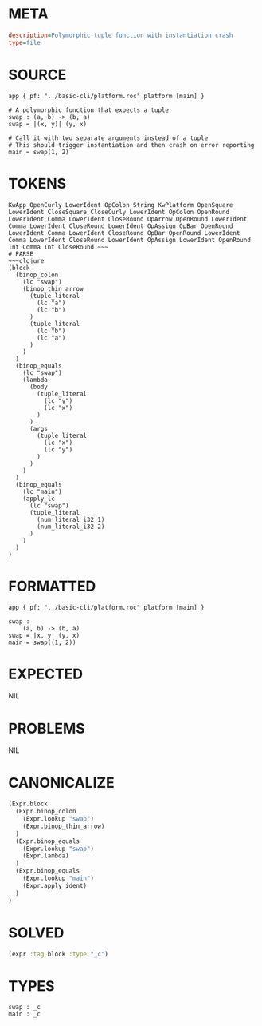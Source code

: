 # META
~~~ini
description=Polymorphic tuple function with instantiation crash
type=file
~~~
# SOURCE
~~~roc
app { pf: "../basic-cli/platform.roc" platform [main] }

# A polymorphic function that expects a tuple
swap : (a, b) -> (b, a)
swap = |(x, y)| (y, x)

# Call it with two separate arguments instead of a tuple
# This should trigger instantiation and then crash on error reporting
main = swap(1, 2)
~~~
# TOKENS
~~~text
KwApp OpenCurly LowerIdent OpColon String KwPlatform OpenSquare LowerIdent CloseSquare CloseCurly LowerIdent OpColon OpenRound LowerIdent Comma LowerIdent CloseRound OpArrow OpenRound LowerIdent Comma LowerIdent CloseRound LowerIdent OpAssign OpBar OpenRound LowerIdent Comma LowerIdent CloseRound OpBar OpenRound LowerIdent Comma LowerIdent CloseRound LowerIdent OpAssign LowerIdent OpenRound Int Comma Int CloseRound ~~~
# PARSE
~~~clojure
(block
  (binop_colon
    (lc "swap")
    (binop_thin_arrow
      (tuple_literal
        (lc "a")
        (lc "b")
      )
      (tuple_literal
        (lc "b")
        (lc "a")
      )
    )
  )
  (binop_equals
    (lc "swap")
    (lambda
      (body
        (tuple_literal
          (lc "y")
          (lc "x")
        )
      )
      (args
        (tuple_literal
          (lc "x")
          (lc "y")
        )
      )
    )
  )
  (binop_equals
    (lc "main")
    (apply_lc
      (lc "swap")
      (tuple_literal
        (num_literal_i32 1)
        (num_literal_i32 2)
      )
    )
  )
)
~~~
# FORMATTED
~~~roc
app { pf: "../basic-cli/platform.roc" platform [main] }

swap :
	(a, b) -> (b, a)
swap = |x, y| (y, x)
main = swap((1, 2))
~~~
# EXPECTED
NIL
# PROBLEMS
NIL
# CANONICALIZE
~~~clojure
(Expr.block
  (Expr.binop_colon
    (Expr.lookup "swap")
    (Expr.binop_thin_arrow)
  )
  (Expr.binop_equals
    (Expr.lookup "swap")
    (Expr.lambda)
  )
  (Expr.binop_equals
    (Expr.lookup "main")
    (Expr.apply_ident)
  )
)
~~~
# SOLVED
~~~clojure
(expr :tag block :type "_c")
~~~
# TYPES
~~~roc
swap : _c
main : _c
~~~
